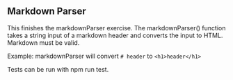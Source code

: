 ## Markdown Parser
This finishes the markdownParser exercise. The markdownParser() function takes a string input of a markdown header and converts the input to HTML. Markdown must be valid.  

Example: markdownParser will convert `# header` to `<h1>header</h1>`

Tests can be run with npm run test.

